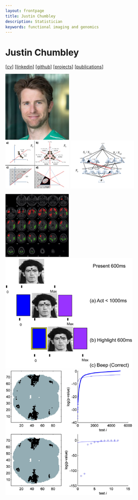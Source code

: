 ```yaml
---
layout: frontpage
title: Justin Chumbley
description: Statistician
keywords: functional imaging and genomics
---
```


# Justin Chumbley

[[cv](http://chumbleycode.github.io/chumbleycode.github.io/docs/cv.pdf)] 
[[linkedin](https://www.linkedin.com/in/chumbleycode)] 
[[github](https://github.com/chumbleycode/)] 
[[projects](projects.md)]
[[publications](https://scholar.google.com/citations?hl=en&user=YbbXlwIAAAAJ)]

[<img src="docs/JRCsquare.jpg" alt="drawing" width="200">](http://chumbleycode.github.io/chumbleycode.github.io/docs/cv.pdf)  
[<img src="docs/finest_order1.png" alt="drawing" width="200">](docs/fcr_apa.pdf#page=27)
[<img src="docs/finest_order2.png" alt="drawing" width="200">](docs/fcr_apa.pdf) <br/>

[<img src="docs/multinomial_spm.jpg" alt="drawing" width="200">](https://www.sciencedirect.com/science/article/pii/S1053811910008281)  
[<img src="docs/learning.png" alt="drawing" width="400">](https://journals.plos.org/ploscompbiol/article?id=10.1371/journal.pcbi.1002346)  
[<img src="docs/fdr_imaging.jpg" alt="drawing" width="400">](https://www.sciencedirect.com/science/article/pii/S1053811908006472) <br/> 
